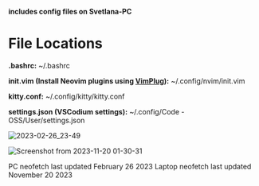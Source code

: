 <strong>includes config files on Svetlana-PC</strong>

<h1>File Locations</h1>

<b>.bashrc:</b> ~/.bashrc

<b>init.vim (Install Neovim plugins using <a href="https://github.com/junegunn/vim-plug#pluginstall-and-plugupdate"> VimPlug</a>):</b> ~/.config/nvim/init.vim

<b>kitty.conf:</b> ~/.config/kitty/kitty.conf

<b>settings.json (VSCodium settings):</b> ~/.config/Code - OSS/User/settings.json


![2023-02-26_23-49](https://user-images.githubusercontent.com/84134255/221484791-2092c2cf-2442-4bc0-b75a-bbe94da91107.png)

![Screenshot from 2023-11-20 01-30-31](https://github.com/Svetlanist1917/dotfiles/assets/84134255/13faa646-b8b5-48ad-abe1-90b295c8b04a)


PC neofetch last updated February 26 2023
Laptop neofetch last updated November 20 2023
